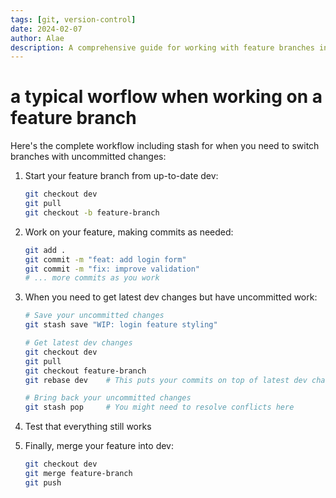 ```yaml
---
tags: [git, version-control]
date: 2024-02-07
author: Alae
description: A comprehensive guide for working with feature branches in Git, including stashing and rebasing workflows
---
```


# a typical worflow when working on a feature branch

Here's the complete workflow including stash for when you need to switch branches with uncommitted changes:

1. Start your feature branch from up-to-date dev:

    ```bash
    git checkout dev
    git pull
    git checkout -b feature-branch

    ```

2. Work on your feature, making commits as needed:

    ```bash
    git add .
    git commit -m "feat: add login form"
    git commit -m "fix: improve validation"
    # ... more commits as you work
    ```

3. When you need to get latest dev changes but have uncommitted work:

    ```bash
    # Save your uncommitted changes
    git stash save "WIP: login feature styling"

    # Get latest dev changes
    git checkout dev
    git pull
    git checkout feature-branch
    git rebase dev    # This puts your commits on top of latest dev changes

    # Bring back your uncommitted changes
    git stash pop     # You might need to resolve conflicts here

    ```

4. Test that everything still works
5. Finally, merge your feature into dev:

    ```bash
    git checkout dev
    git merge feature-branch
    git push

    ```